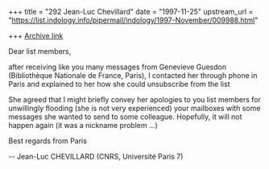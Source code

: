 +++
title = "292 Jean-Luc Chevillard"
date = "1997-11-25"
upstream_url = "https://list.indology.info/pipermail/indology/1997-November/009988.html"

+++
[Archive link](https://list.indology.info/pipermail/indology/1997-November/009988.html)

Dear list members,

after receiving like you many messages from Genevieve Guesdon
(Bibliothèque Nationale de France, Paris),
I contacted her through phone in Paris and explained to her
how she could unsubscribe from the list

She agreed that I might briefly convey her apologies to you list members
for unwillingly flooding  (she is not very experienced)
your mailboxes with some messages she wanted to send to some
colleague. Hopefully, it will not happen again (it was a nickname
problem ...)

Best regards from Paris

-- Jean-Luc CHEVILLARD (CNRS, Université Paris 7)



